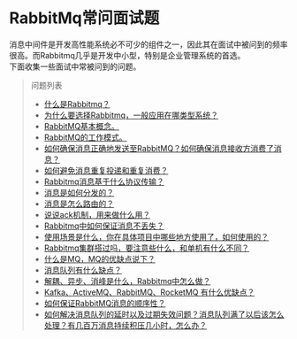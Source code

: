# RabbitMq常问面试题

消息中间件是开发高性能系统必不可少的组件之一，因此其在面试中被问到的频率很高。而Rabbitmq几乎是开发中小型，特别是企业管理系统的首选。  
下面收集一些面试中常被问到的问题。

>问题列表   
>- [什么是Rabbitmq？](#jump1)
>- [为什么要选择Rabbitmq，一般应用在哪类型系统？](#jump2)
>- [RabbitMQ基本概念。](#jump2)
>- [RabbitMQ的工作模式。](#jump2)
>- [如何确保消息正确地发送至RabbitMQ？如何确保消息接收方消费了消息？](#jump3)
>- [如何避免消息重复投递和重复消费？](#jump3)
>- [Rabbitmq消息基于什么协议传输？](#jump3)
>- [消息是如何分发的？](#jump3)
>- [消息是怎么路由的？](#jump3)
>- [说说ack机制，用来做什么用？](#jump3)
>- [Rabbitmq中如何保证消息不丢失？](#jump3)
>- [使用场景是什么，你在具体项目中哪些地方使用了，如何使用的？](#jump3)
>- [Rabbitmq集群搭过吗，要注意些什么，和单机有什么不同？](#jump3)
>- [什么是MQ，MQ的优缺点说下？](#jump3)
>- [消息队列有什么缺点？](#jump3)
>- [解耦、异步、消峰是什么，Rabbitmq中怎么做？](#jump3)
>- [Kafka、ActiveMQ、RabbitMQ、RocketMQ 有什么优缺点？](#jump3)
>- [如何保证RabbitMQ消息的顺序性？](#jump3)
>- [如何解决消息队列的延时以及过期失效问题？消息队列满了以后该怎么处理？有几百万消息持续积压几小时，怎么办？](#jump3)
